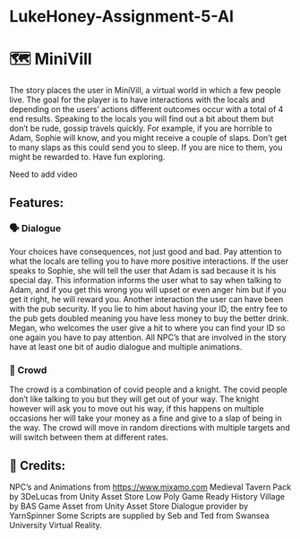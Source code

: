 # LukeHoney-Assignment-5-AI

# :world_map: MiniVill

The story places the user in MiniVill, a virtual world in which a few people live. The goal for the player is to have interactions with the locals and depending on the users’ actions different outcomes occur with a total of 4 end results. Speaking to the locals you will find out a bit about them but don’t be rude, gossip travels quickly. For example, if you are horrible to Adam, Sophie will know, and you might receive a couple of slaps. Don’t get to many slaps as this could send you to sleep. If you are nice to them, you might be rewarded to. Have fun exploring.



Need to add video




##  Features:
### :speaking_head: Dialogue

Your choices have consequences, not just good and bad. Pay attention to what the locals are telling you to have more positive interactions. If the user speaks to Sophie, she will tell the user that Adam is sad because it is his special day. This information informs the user what to say when talking to Adam, and if you get this wrong you will upset or even anger him but if you get it right, he will reward you. Another interaction the user can have been with the pub security. If you lie to him about having your ID, the entry fee to the pub gets doubled meaning you have less money to buy the better drink. Megan, who welcomes the user give a hit to where you can find your ID so one again you have to pay attention. All NPC’s that are involved in the story have at least one bit of audio dialogue and multiple animations.

### :couple: Crowd

The crowd is a combination of covid people and a knight. The covid people don’t like talking to you but they will get out of your way. The knight however will ask you to move out his way, if this happens on multiple occasions her will take your money as a fine and give to a slap of being in the way. The crowd will move in random directions with multiple targets and will switch between them at different rates.

## :microphone: Credits:

NPC’s and Animations from https://www.mixamo.com 
Medieval Tavern Pack by 3DeLucas from Unity Asset Store
Low Poly Game Ready History Village by BAS Game Asset from Unity Asset Store 
Dialogue provider by YarnSpinner
Some Scripts are supplied by Seb and Ted from Swansea University Virtual Reality.
